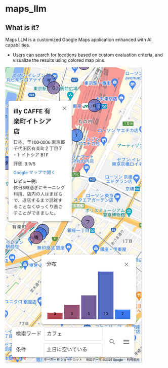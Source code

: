 # maps_llm

## What is it?

Maps LLM is a customized Google Maps application enhanced with AI capabilities.

- Users can search for locations based on custom evaluation criteria, and visualize the results using colored map pins.

![maps_llm_1](docs/img/maps_llm_1.png)
